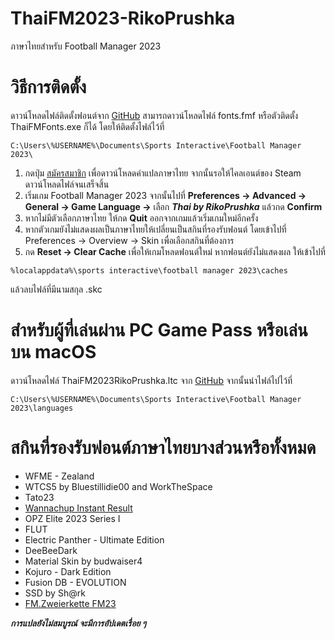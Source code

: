 # ThaiFM2023-RikoPrushka
ภาษาไทยสำหรับ Football Manager 2023

# วิธีการติดตั้ง

ดาวน์โหลดไฟล์ติดตั้งฟอนต์จาก [GitHub](https://github.com/rikoprushka/ThaiFMFonts/releases)
สามารถดาวน์โหลดไฟล์ fonts.fmf หรือตัวติดตั้ง ThaiFMFonts.exe ก็ได้ โดยให้ติดตั้งไฟล์ไว้ที่

```
C:\Users\%USERNAME%\Documents\Sports Interactive\Football Manager 2023\
```

1. กดปุ่ม [สมัครสมาชิก](https://steamcommunity.com/sharedfiles/filedetails/?id=3009619373) เพื่อดาวน์โหลดคำแปลภาษาไทย จากนั้นรอให้ไคลเอนต์ของ Steam ดาวน์โหลดไฟล์จนเสร็จสิ้น
2. เริ่มเกม Football Manager 2023 จากนั้นไปที่ **Preferences -> Advanced -> General -> Game Language ->** เลือก ***Thai by RikoPrushka*** แล้วกด **Confirm**
3. หากไม่มีตัวเลือกภาษาไทย ให้กด **Quit** ออกจากเกมแล้วเริ่มเกมใหม่อีกครั้ง
4. หากตัวเกมยังไม่แสดงผลเป็นภาษาไทยให้เปลี่ยนเป็นสกินที่รองรับฟอนต์ โดยเข้าไปที่ Preferences -> Overview -> Skin เพื่อเลือกสกินที่ต้องการ
5. กด **Reset -> Clear Cache** เพื่อให้เกมโหลดฟอนต์ใหม่
หากฟอนต์ยังไม่แสดงผล ให้เข้าไปที่
```
%localappdata%\sports interactive\football manager 2023\caches
```
แล้วลบไฟล์ที่มีนามสกุล .skc


# สำหรับผู้ที่เล่นผ่าน PC Game Pass หรือเล่นบน macOS 
ดาวน์โหลดไฟล์ ThaiFM2023RikoPrushka.ltc จาก [GitHub](https://github.com/rikoprushka/ThaiFM2023-RikoPrushka/releases)
จากนั้นนำไฟล์ไปไว้ที่
```
C:\Users\%USERNAME%\Documents\Sports Interactive\Football Manager 2023\languages
```

# สกินที่รองรับฟอนต์ภาษาไทยบางส่วนหรือทั้งหมด

- WFME - Zealand
- WTCS5 by Bluestillidie00 and WorkTheSpace
- Tato23
- [Wannachup Instant Result](https://steamcommunity.com/sharedfiles/filedetails/?id=2922385914)
- OPZ Elite 2023 Series I
- FLUT
- Electric Panther - Ultimate Edition
- DeeBeeDark
- Material Skin by budwaiser4
- Kojuro - Dark Edition
- Fusion DB - EVOLUTION
- SSD by Sh@rk
- [FM.Zweierkette FM23](https://steamcommunity.com/sharedfiles/filedetails/?id=2891713638)


***การแปลยังไม่สมบูรณ์ จะมีการอัปเดตเรื่อย ๆ***
